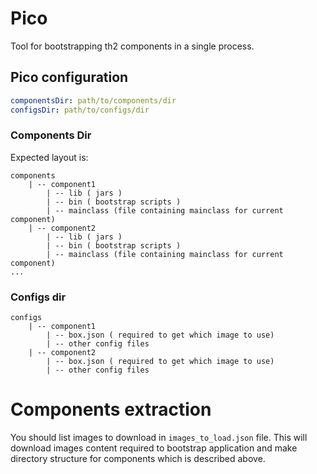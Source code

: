 # Pico
Tool for bootstrapping th2 components in a single process.

## Pico configuration
```yaml
componentsDir: path/to/components/dir
configsDir: path/to/configs/dir
```

### Components Dir
Expected layout is:
```
components
    | -- component1
        | -- lib ( jars )
        | -- bin ( bootstrap scripts )
        | -- mainclass (file containing mainclass for current component)
    | -- component2
        | -- lib ( jars )
        | -- bin ( bootstrap scripts )
        | -- mainclass (file containing mainclass for current component)
...
```

### Configs dir
```
configs
    | -- component1
        | -- box.json ( required to get which image to use)
        | -- other config files
    | -- component2
        | -- box.json ( required to get which image to use)
        | -- other config files
```

# Components extraction
You should list images to download in `images_to_load.json` file. This will download images content required to bootstrap application and make directory structure for components which is described above. 